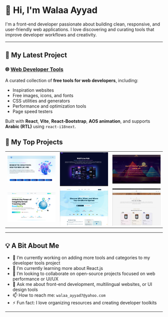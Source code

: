 # 👋 Hi, I'm Walaa Ayyad

I'm a front-end developer passionate about building clean, responsive, and user-friendly web applications. I love discovering and curating tools that improve developer workflows and creativity.

---

## 🔧 My Latest Project

### 🌐 [Web Developer Tools](https://walaaayyad.github.io/webDeveloperTools/)

A curated collection of **free tools for web developers**, including:

- Inspiration websites
- Free images, icons, and fonts
- CSS utilities and generators
- Performance and optimization tools
- Page speed testers

Built with **React**, **Vite**, **React-Bootstrap**, **AOS animation**, and supports **Arabic (RTL)** using `react-i18next`.

## 📸 My Top Projects

<table>
  <tr>
    <td>
      <a href="https://walaaayyad.github.io/webDeveloperTools/">
        <img src="repoImages/repo1.png" alt="Web Developer Tools" width="250" />
      </a>
    </td>
    <td>
      <a href="https://walaaayyad.github.io/webVisionHub/">
        <img src="repoImages/repo2.png" alt="Web Vision Hub" width="250" />
      </a>
    </td>
    <td>
      <a href="https://walaaayyad.github.io/egyptianCoders/">
        <img src="repoImages/repo3.png" alt="Egyptian Coders" width="250" />
      </a>
    </td>
  </tr>
  <tr>
    <td>
      <a href="https://walaaayyad.github.io/readNotify-freelancerContest2/">
        <img src="repoImages/repo4.png" alt="Freelancers Contest" width="250" />
      </a>
    </td>
    <td>
      <a href="https://walaaayyad.github.io/readNotify-freelanceContest/">
        <img src="repoImages/repo5.png" alt="Freelancers Dashboard" width="250" />
      </a>
    </td>
    <td>
      <a href="https://walaaayyad.github.io/candles_Bootstrap5/">
        <img src="repoImages/repo6.png" alt="Dev Icons" width="250" />
      </a>
    </td>
  </tr>
</table>



---

## 💡 A Bit About Me

- 🔭 I’m currently working on adding more tools and categories to my developer tools project
- 🌱 I’m currently learning more about React.js
- 👯 I’m looking to collaborate on open-source projects focused on web performance or UI/UX
- 💬 Ask me about front-end development, multilingual websites, or UI design tools
- 📫 How to reach me: `walaa_ayyad7@yahoo.com` 
- ⚡ Fun fact: I love organizing resources and creating developer toolkits

---


